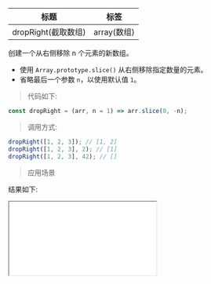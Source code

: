 | 标题                | 标签        |
| ------------------- | ----------- |
| dropRight(截取数组) | array(数组) |

创建一个从右侧移除 n 个元素的新数组。

- 使用 `Array.prototype.slice()` 从右侧移除指定数量的元素。
- 省略最后一个参数 `n`，以使用默认值 `1`。

> 代码如下:

```js
const dropRight = (arr, n = 1) => arr.slice(0, -n);
```

> 调用方式:

```js
dropRight([1, 2, 3]); // [1, 2]
dropRight([1, 2, 3], 2); // [1]
dropRight([1, 2, 3], 42); // []
```

> 应用场景

<div class="code-editor" data-url="codes/javascript/html/dropRight.html" data-language="html"></div>

结果如下:

<iframe src="codes/javascript/html/dropRight.html"></iframe>
